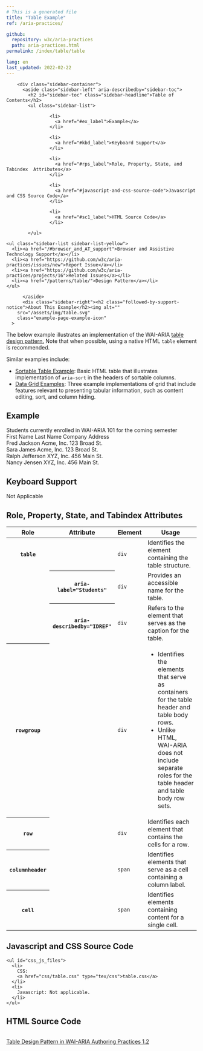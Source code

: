 ```yaml
---
# This is a generated file
title: "Table Example"
ref: /aria-practices/

github:
  repository: w3c/aria-practices
  path: aria-practices.html
permalink: /index/table/table

lang: en
last_updated: 2022-02-22
---
```

<script src="../js/examples.js"></script>
<script src="../js/highlight.pack.js"></script>
<script src="../js/app.js"></script>

<link href="css/table.css" rel="stylesheet" />


<link rel="stylesheet" href="/assets/styles.css">
<!-- Code highlighting styles -->
<link rel="stylesheet" href="/index/css/github.css">

<div>

        <div class="sidebar-container">
          <aside class="sidebar-left" aria-describedby="sidebar-toc">
            <h2 id="sidebar-toc" class="sidebar-headline">Table of Contents</h2>
            <ul class="sidebar-list">
              
                    <li>
                      <a href="#ex_label">Example</a>
                    </li>
                   
                    <li>
                      <a href="#kbd_label">Keyboard Support</a>
                    </li>
                   
                    <li>
                      <a href="#rps_label">Role, Property, State, and Tabindex  Attributes</a>
                    </li>
                   
                    <li>
                      <a href="#javascript-and-css-source-code">Javascript and CSS Source Code</a>
                    </li>
                   
                    <li>
                      <a href="#sc1_label">HTML Source Code</a>
                    </li>
                  
            </ul>
            
    <ul class="sidebar-list sidebar-list-yellow">
      <li><a href="/#browser_and_AT_support">Browser and Assistive Technology Support</a></li>
      <li><a href="https://github.com/w3c/aria-practices/issues/new">Report Issue</a></li>
      <li><a href="https://github.com/w3c/aria-practices/projects/16">Related Issues</a></li>
      <li><a href="/patterns/table/">Design Pattern</a></li>
    </ul>
  
          </aside>
          <div class="sidebar-right"><h2 class="followed-by-support-notice">About This Example</h2><img alt=""
        src="/assets/img/table.svg"
        class="example-page-example-icon"
      >
  
  <div>
  
  <p>
    The below example illustrates an implementation of the WAI-ARIA
    <a href="/patterns/table/">table design pattern.</a>
    Note that when possible, using a native HTML <code>table</code> element is recommended.
  </p>
  <p>Similar examples include: </p>
  <ul>
    <li><a href="sortable-table.html">Sortable Table Example</a>: Basic HTML table that illustrates implementation of <code>aria-sort</code> in the headers of sortable columns.</li>
    <li><a href="../grid/dataGrids.html">Data Grid Examples</a>: Three example implementations of grid that include features relevant to presenting tabular information, such as content editing, sort, and column hiding.</li>
  </ul>

  <section>
    <div class="example-header">
      <h2 id="ex_label" tabindex="-1">Example</h2>
    </div>
    <div role="separator" id="ex_start_sep" aria-labelledby="ex_start_sep ex_label" aria-label="Start of"></div>
    <div id="ex1">
      <div role="table" aria-label="Students" aria-describedby="students_table_desc">
        <div id="students_table_desc">Students currently enrolled in WAI-ARIA 101 for the coming semester</div>
        <div role="rowgroup">
          <div role="row">
            <span role="columnheader">First Name</span>
            <span role="columnheader">Last Name</span>
            <span role="columnheader">Company</span>
            <span role="columnheader">Address</span>
          </div>
        </div>
        <div role="rowgroup">
          <div role="row">
            <span role="cell">Fred</span>
            <span role="cell">Jackson</span>
            <span role="cell">Acme, Inc.</span>
            <span role="cell">123 Broad St.</span>
          </div>
          <div role="row">
            <span role="cell">Sara</span>
            <span role="cell">James</span>
            <span role="cell">Acme, Inc.</span>
            <span role="cell">123 Broad St.</span>
          </div>
          <div role="row">
            <span role="cell">Ralph</span>
            <span role="cell">Jefferson</span>
            <span role="cell">XYZ, Inc.</span>
            <span role="cell">456 Main St.</span>
          </div>
          <div role="row">
            <span role="cell">Nancy</span>
            <span role="cell">Jensen</span>
            <span role="cell">XYZ, Inc.</span>
            <span role="cell">456 Main St.</span>
          </div>
        </div>
      </div>
    </div>
    <div role="separator" id="ex_end_sep" aria-labelledby="ex_end_sep ex_label" aria-label="End of"></div>
  </section>

  <section>
    <h2 id="kbd_label" tabindex="-1">Keyboard Support</h2>
    <p>Not Applicable</p>
  </section>

  <section>
    <h2 id="rps_label" tabindex="-1">Role, Property, State, and Tabindex  Attributes</h2>
    <div class="table-wrap"><table aria-labelledby="rps_label" class="data attributes">
      <thead>
        <tr>
          <th scope="col">Role</th>
          <th scope="col">Attribute</th>
          <th scope="col">Element</th>
          <th scope="col">Usage</th>
        </tr>
      </thead>
      <tbody>
        <tr data-test-id="table-role">
          <th scope="row"><code>table</code></th>
          <td></td>
          <td><code>div</code></td>
          <td>Identifies the element containing the table structure.</td>
        </tr>
        <tr data-test-id="table-aria-label">
          <td></td>
          <th scope="row">
            <code>aria-label=&quot;Students&quot;</code>
          </th>
          <td><code>div</code></td>
          <td>Provides an accessible name for the table.</td>
        </tr>
        <tr data-test-id="table-aria-describedby">
          <td></td>
          <th scope="row">
            <code>aria-describedby=&quot;IDREF&quot;</code>
          </th>
          <td><code>div</code></td>
          <td>Refers to the element that serves as the caption for the table.</td>
        </tr>
        <tr data-test-id="rowgroup-role">
          <th scope="row"><code>rowgroup</code></th>
          <td></td>
          <td><code>div</code></td>
          <td>
            <ul>
              <li>Identifies the elements that serve as containers for the table header and table body rows.</li>
              <li>Unlike HTML, WAI-ARIA does not include separate roles for the table header and table body row sets.</li>
            </ul>
          </td>
        </tr>
        <tr data-test-id="row-role">
          <th scope="row"><code>row</code></th>
          <td></td>
          <td><code>div</code></td>
          <td>Identifies each element that contains the cells for a row.</td>
        </tr>
        <tr data-test-id="columnheader-role">
          <th scope="row"><code>columnheader</code></th>
          <td></td>
          <td><code>span</code></td>
          <td>Identifies elements that serve as a cell containing a column label.</td>
        </tr>
        <tr data-test-id="cell-role">
          <th scope="row"><code>cell</code></th>
          <td></td>
          <td><code>span</code></td>
          <td>Identifies elements containing content for a single cell.</td>
        </tr>
      </tbody>
    </table></div>
  </section>

  <section>
    <h2 tabindex="-1" id="javascript-and-css-source-code">Javascript and CSS Source Code</h2>
    
    <ul id="css_js_files">
      <li>
        CSS:
        <a href="css/table.css" type="tex/css">table.css</a>
      </li>
      <li>
        Javascript: Not applicable.
      </li>
    </ul>
  </section>

  <section>
    <h2 id="sc1_label" tabindex="-1">HTML Source Code</h2>
    <div role="separator" id="sc1_start_sep" aria-labelledby="sc1_start_sep sc1_label" aria-label="Start of"></div>
    <pre><code id="sc1"></code></pre>
    <div role="separator" id="sc1_end_sep" aria-labelledby="sc1_end_sep sc1_label" aria-label="End of"></div>
    <script>
      sourceCode.add('sc1', 'ex1', 'ex_label', 'css_js_files');
      sourceCode.make();
    </script>
  </section>
  </div>
  <nav>
    <a href="/patterns/table/">Table Design Pattern in WAI-ARIA Authoring Practices 1.2</a>
  </nav>
</div>
        </div>
      
</div>
<script>
  var SkipToConfig = {
    settings: {
      skipTo: {
        displayOption: 'popup',
        attachElement: '#site-header',
        colorTheme: 'aria'
      }
    }
  };
</script>
<script src="/assets/skipto.min.js"></script>
